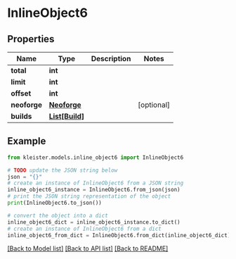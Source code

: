 # InlineObject6


## Properties

Name | Type | Description | Notes
------------ | ------------- | ------------- | -------------
**total** | **int** |  | 
**limit** | **int** |  | 
**offset** | **int** |  | 
**neoforge** | [**Neoforge**](Neoforge.md) |  | [optional] 
**builds** | [**List[Build]**](Build.md) |  | 

## Example

```python
from kleister.models.inline_object6 import InlineObject6

# TODO update the JSON string below
json = "{}"
# create an instance of InlineObject6 from a JSON string
inline_object6_instance = InlineObject6.from_json(json)
# print the JSON string representation of the object
print(InlineObject6.to_json())

# convert the object into a dict
inline_object6_dict = inline_object6_instance.to_dict()
# create an instance of InlineObject6 from a dict
inline_object6_from_dict = InlineObject6.from_dict(inline_object6_dict)
```
[[Back to Model list]](../README.md#documentation-for-models) [[Back to API list]](../README.md#documentation-for-api-endpoints) [[Back to README]](../README.md)


